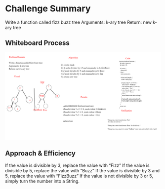 # Challenge Summary

Write a function called fizz buzz tree
Arguments: k-ary tree
Return: new k-ary tree

## Whiteboard Process
![fizzbuzz](fizzbuzz.png "Reverse")



##  Approach & Efficiency
If the value is divisible by 3, replace the value with “Fizz”
If the value is divisible by 5, replace the value with “Buzz”
If the value is divisible by 3 and 5, replace the value with “FizzBuzz”
If the value is not divisible by 3 or 5, simply turn the number into a String.